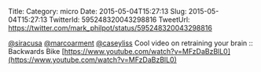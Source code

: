 Title: 
Category: micro
Date: 2015-05-04T15:27:13
Slug: 2015-05-04T15:27:13
TwitterId: 595248320043298816
TweetUrl: https://twitter.com/mark_philpot/status/595248320043298816

[@siracusa](https://twitter.com/siracusa) [@marcoarment](https://twitter.com/marcoarment) [@caseyliss](https://twitter.com/caseyliss) Cool video on retraining your brain :: Backwards Bike [https://www.youtube.com/watch?v=MFzDaBzBlL0](https://www.youtube.com/watch?v=MFzDaBzBlL0)